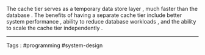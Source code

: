 The cache tier serves as a temporary data store layer , much faster than the database . The benefits of having a separate cache tier include better system performance , ability to reduce database workloads , and the ability to scale the cache tier independently . 
___
Tags : #programming #system-design